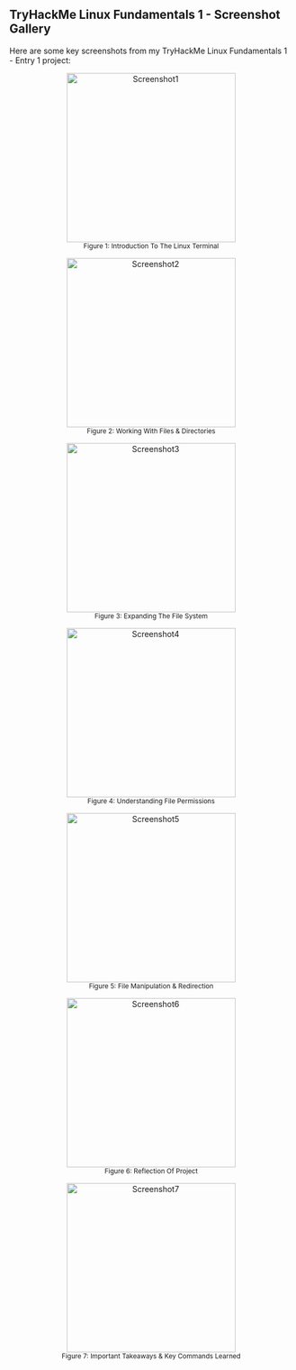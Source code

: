 ## TryHackMe Linux Fundamentals 1 - Screenshot Gallery

Here are some key screenshots from my TryHackMe Linux Fundamentals 1 - Entry 1 project:

<p align="center">
  <img src="./Linux_Fundamentals_1/screenshot1.jpeg" alt="Screenshot1" width="300" />
  <br><small>Figure 1: Introduction To The Linux Terminal</small>
</p>

<p align="center">
  <img src="./Linux_Fundamentals_1/screenshot2.jpeg" alt="Screenshot2" width="300" />
  <br><small>Figure 2: Working With Files & Directories</small>
</p>

<p align="center">
  <img src="./Linux_Fundamentals_1/screenshot3.jpeg" alt="Screenshot3" width="300" />
  <br><small>Figure 3: Expanding The File System</small>
</p>

<p align="center">
  <img src="./Linux_Fundamentals_1/screenshot4.jpeg" alt="Screenshot4" width="300" />
  <br><small>Figure 4: Understanding File Permissions</small>
</p>

<p align="center">
  <img src="./Linux_Fundamentals_1/screenshot5.jpeg" alt="Screenshot5" width="300" />
  <br><small>Figure 5: File Manipulation & Redirection</small>
</p>

<p align="center">
  <img src="./Linux_Fundamentals_1/screenshot6.jpeg" alt="Screenshot6" width="300" />
  <br><small>Figure 6: Reflection Of Project</small>
</p>

<p align="center">
  <img src="./Linux_Fundamentals_1/screenshot7.jpeg" alt="Screenshot7" width="300" />
  <br><small>Figure 7: Important Takeaways & Key Commands Learned</small>
</p>